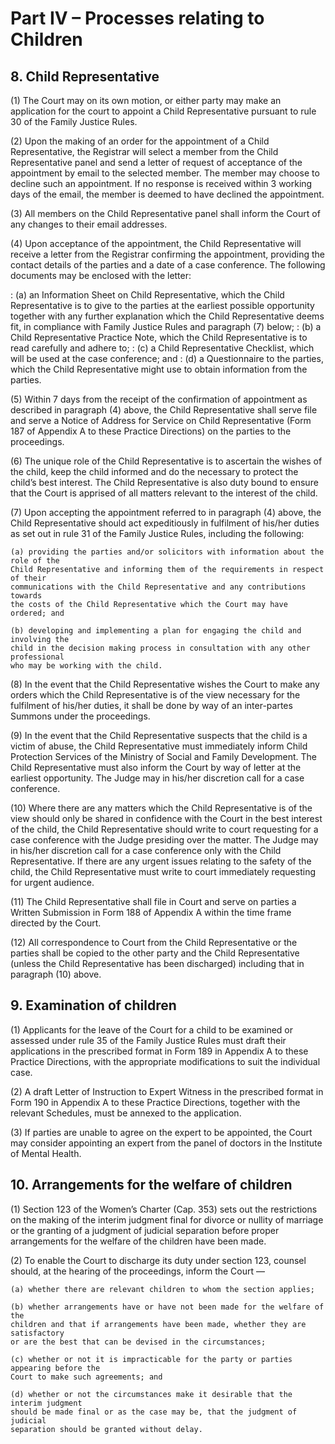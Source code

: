 # Part IV – Processes relating to Children

## 8. Child Representative

(1) The Court may on its own motion, or either party may make an application for the court
to appoint a Child Representative pursuant to rule 30 of the Family Justice Rules.

(2) Upon the making of an order for the appointment of a Child Representative, the
Registrar will select a member from the Child Representative panel and send a letter of
request of acceptance of the appointment by email to the selected member. The member
may choose to decline such an appointment. If no response is received within 3 working
days of the email, the member is deemed to have declined the appointment.

(3) All members on the Child Representative panel shall inform the Court of any changes
to their email addresses.

(4) Upon acceptance of the appointment, the Child Representative will receive a letter from
the Registrar confirming the appointment, providing the contact details of the parties
and a date of a case conference. The following documents may be enclosed with the
letter:

: (a) an Information Sheet on Child Representative, which the Child Representative is to give to the parties at the earliest possible opportunity together with any further explanation which the Child Representative deems fit, in compliance with Family Justice Rules and paragraph (7) below;
: (b) a Child Representative Practice Note, which the Child Representative is to read carefully and adhere to;
: (c) a Child Representative Checklist, which will be used at the case conference; and
: (d) a Questionnaire to the parties, which the Child Representative might use to obtain information from the parties.

(5) Within 7 days from the receipt of the confirmation of appointment as described in
paragraph (4) above, the Child Representative shall serve file and serve a Notice of
Address for Service on Child Representative (Form 187 of Appendix A to these Practice
Directions) on the parties to the proceedings.

(6) The unique role of the Child Representative is to ascertain the wishes of the child, keep
the child informed and do the necessary to protect the child’s best interest. The Child
Representative is also duty bound to ensure that the Court is apprised of all matters
relevant to the interest of the child.


(7) Upon accepting the appointment referred to in paragraph (4) above, the Child
Representative should act expeditiously in fulfilment of his/her duties as set out in rule
31 of the Family Justice Rules, including the following:

```
(a) providing the parties and/or solicitors with information about the role of the
Child Representative and informing them of the requirements in respect of their
communications with the Child Representative and any contributions towards
the costs of the Child Representative which the Court may have ordered; and
```
```
(b) developing and implementing a plan for engaging the child and involving the
child in the decision making process in consultation with any other professional
who may be working with the child.
```
(8) In the event that the Child Representative wishes the Court to make any orders which
the Child Representative is of the view necessary for the fulfilment of his/her duties, it
shall be done by way of an inter-partes Summons under the proceedings.

(9) In the event that the Child Representative suspects that the child is a victim of abuse,
the Child Representative must immediately inform Child Protection Services of the
Ministry of Social and Family Development. The Child Representative must also
inform the Court by way of letter at the earliest opportunity. The Judge may in his/her
discretion call for a case conference.

(10) Where there are any matters which the Child Representative is of the view should only
be shared in confidence with the Court in the best interest of the child, the Child
Representative should write to court requesting for a case conference with the Judge
presiding over the matter. The Judge may in his/her discretion call for a case conference
only with the Child Representative. If there are any urgent issues relating to the safety
of the child, the Child Representative must write to court immediately requesting for
urgent audience.

(11) The Child Representative shall file in Court and serve on parties a Written Submission
in Form 188 of Appendix A within the time frame directed by the Court.

(12) All correspondence to Court from the Child Representative or the parties shall be copied
to the other party and the Child Representative (unless the Child Representative has
been discharged) including that in paragraph (10) above.


## 9. Examination of children

(1) Applicants for the leave of the Court for a child to be examined or assessed under rule
35 of the Family Justice Rules must draft their applications in the prescribed format in
Form 189 in Appendix A to these Practice Directions, with the appropriate
modifications to suit the individual case.

(2) A draft Letter of Instruction to Expert Witness in the prescribed format in Form 190 in
Appendix A to these Practice Directions, together with the relevant Schedules, must be
annexed to the application.

(3) If parties are unable to agree on the expert to be appointed, the Court may consider
appointing an expert from the panel of doctors in the Institute of Mental Health.


## 10. Arrangements for the welfare of children

(1) Section 123 of the Women’s Charter (Cap. 353) sets out the restrictions on the making
of the interim judgment final for divorce or nullity of marriage or the granting of a
judgment of judicial separation before proper arrangements for the welfare of the
children have been made.

(2) To enable the Court to discharge its duty under section 123, counsel should, at the
hearing of the proceedings, inform the Court —

```
(a) whether there are relevant children to whom the section applies;
```
```
(b) whether arrangements have or have not been made for the welfare of the
children and that if arrangements have been made, whether they are satisfactory
or are the best that can be devised in the circumstances;
```
```
(c) whether or not it is impracticable for the party or parties appearing before the
Court to make such agreements; and
```
```
(d) whether or not the circumstances make it desirable that the interim judgment
should be made final or as the case may be, that the judgment of judicial
separation should be granted without delay.
```

